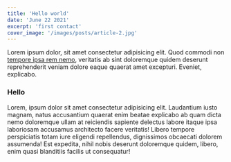 ```yaml
---
title: 'Hello world'
date: 'June 22 2021'
excerpt: 'first contact'
cover_image: '/images/posts/article-2.jpg'
---
```


  Lorem ipsum dolor, sit amet consectetur adipisicing elit. Quod commodi non [tempore ipsa rem nemo](http://n.com), veritatis ab sint doloremque quidem deserunt reprehenderit veniam dolore eaque quaerat amet excepturi. Eveniet, explicabo.


###     Hello
  Lorem, ipsum dolor sit amet consectetur adipisicing elit. Laudantium iusto magnam, natus accusantium quaerat enim beatae explicabo ab quam dicta nemo doloremque ullam at reiciendis sapiente delectus labore itaque ipsa laboriosam accusamus architecto facere veritatis! Libero tempore perspiciatis totam iure eligendi repellendus, dignissimos obcaecati dolorem assumenda! Est expedita, nihil nobis deserunt doloremque quidem, libero, enim quasi blanditiis facilis ut consequatur!